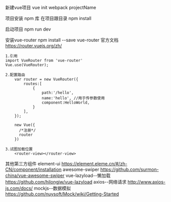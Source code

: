 新建vue项目
	vue init webpack projectName
	
项目安装 npm 库
	在项目跟目录 npm install
	
启动项目
	npm run dev
	
安装vue-router 
	npm install --save vue-router
	官方文档 https://router.vuejs.org/zh/
	
	1.引用
	import VueRouter from 'vue-router'	
	Vue.use(VueRouter);
	
	2.配置路由
		var router = new VueRouter({
			routes:[
				{
					path:'/hello',
					name:'hello', //用于传参数使用
					component:HelloWorld,
				}
			],
		});
		
		new Vue({
		  /*注册*/
		  router
		})
		
	3.试图加载位置
		<router-view></router-view>


其他第三方组件
	element-ui
		https://element.eleme.cn/#/zh-CN/component/installation
	awesome-swiper
		https://github.com/surmon-china/vue-awesome-swiper
	vue-lazyload--懒加载
		https://github.com/hilongjw/vue-lazyload
	axios--网络请求
		http://www.axios-js.com/docs/
	mockjs--数据模拟
		https://github.com/nuysoft/Mock/wiki/Getting-Started
